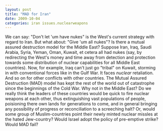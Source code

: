 ```yaml
---
layout: post
title: "MAD for Iran"
date: 2009-10-04
categories: iran issues.nuclearweapons
---
```


We can say: "Don't let 'um have nukes" is the West's current strategy with
regard to Iran. But what about: "Give 'um all nukes"? Is there a mutual assured
destruction model for the Middle East? Suppose Iran, Iraq, Saudi Arabia, Syria,
Yeman, Oman, Kuwait, et cetera all had nukes (say, by redirecting the West's
money and time away from detection and protection towards some distribution of
nuclear capabilities for all Middle East countries). Now, for example, Iraq
can't just go "tribal" on Kuwait, storming in with conventional forces like in
the Gulf War. It faces _nuclear_ retaliation. And so on for other conflicts
with other countries. The Mutual Assured Destruction (MAD) model has kept the
rest of the world out of catastrophe since the beginnings of the Cold War. Why
not in the Middle East? Do we really think the leaders of these countries would
be quick to fire nuclear weapons at each other, thus extinguishing vast
populations of people, poisioning there own lands for generations to come, and
in general bringing any possibility of progress or reconciliation to a
screeching halt? Or, would some group of Muslim-countries point their newly
minted nuclear missles at the hated Jew-country? Would Israel adopt the policy
of pre-emptive strike? Would MAD
fail?